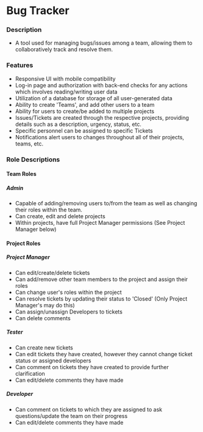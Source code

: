 # Bug Tracker
### Description
- A tool used for managing bugs/issues among a team, allowing them to collaboratively track and resolve them.
### Features
- Responsive UI with mobile compatibility
- Log-in page and authorization with back-end checks for any actions which involves reading/writing user data
- Utilization of a database for storage of all user-generated data
- Ability to create 'Teams', and add other users to a team
- Ability for users to create/be added to multiple projects
- Issues/Tickets are created through the respective projects, providing details such as a description, urgency, status, etc.
- Specific personnel can be assigned to specific Tickets
- Notifications alert users to changes throughout all of their projects, teams, etc.



### Role Descriptions
  #### Team Roles
##### Admin
- Capable of adding/removing users to/from the team as well as changing their roles within the team.
- Can create, edit and delete projects
- Within projects, have full Project Manager permissions (See Project Manager below)



 #### Project Roles
 ##### Project Manager
 - Can edit/create/delete tickets
 - Can add/remove other team members to the project and assign their roles
 - Can change user's roles within the project
 - Can resolve tickets by updating their status to 'Closed' (Only Project Manager's may do this)
 - Can assign/unassign Developers to tickets
 - Can delete comments
 ##### Tester
 - Can create new tickets
 - Can edit tickets they have created, however they cannot change ticket status or assigned developers
 - Can comment on tickets they have created to provide further clarification
 - Can edit/delete comments they have made
 ##### Developer
 - Can comment on tickets to which they are assigned to ask questions/update the team on their progress
 - Can edit/delete comments they have made

